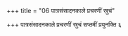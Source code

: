+++
title = "06 पात्रसंसादनकाले प्रचरणीं स्रुचं"

+++
पात्रसंसादनकाले प्रचरणीं स्रुचं सप्तमीं प्रयुनक्ति ६